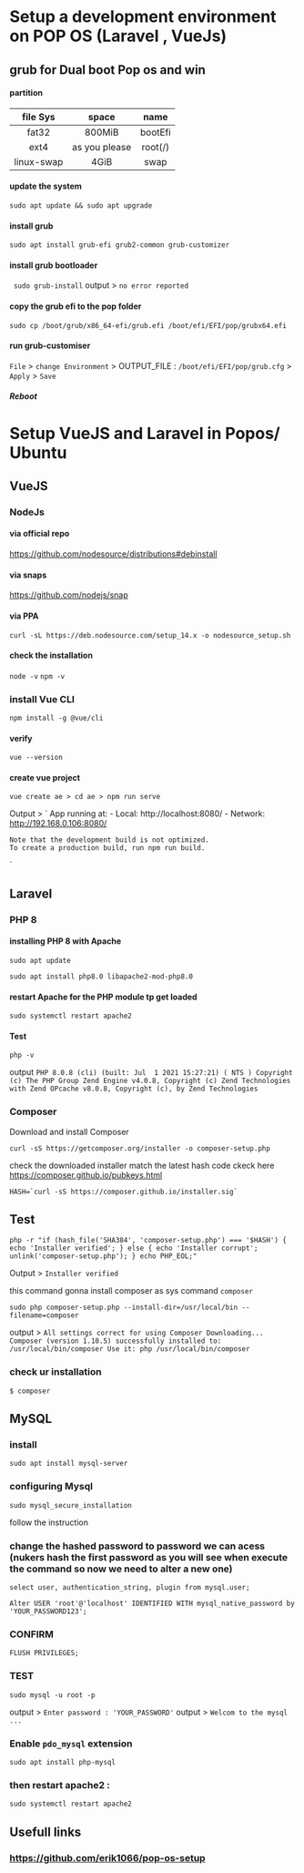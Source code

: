 #   Setup a development environment on  POP OS (Laravel , VueJs)


## grub for Dual boot Pop os and win

#### partition

| file Sys | space | name |
| :---: | :---: | :---: |
| fat32 | 800MiB | bootEfi |
| ext4 | as you please | root(/) |
| linux-swap | 4GiB | swap |


#### update the system 
```sudo apt update && sudo apt upgrade``` 
#### install grub 
`sudo apt install grub-efi grub2-common grub-customizer`
#### install grub bootloader 
``` sudo grub-install```
output > `no error reported`

#### copy the grub efi to the pop folder 
```
sudo cp /boot/grub/x86_64-efi/grub.efi /boot/efi/EFI/pop/grubx64.efi
```
#### run grub-customiser 

`File` > `change Environment` > OUTPUT_FILE : `/boot/efi/EFI/pop/grub.cfg` > `Apply` > `Save`


##### Reboot


# Setup VueJS and Laravel in Popos/ Ubuntu 


## VueJS

### NodeJs 

####  via official repo
https://github.com/nodesource/distributions#debinstall

####  via snaps 
https://github.com/nodejs/snap

#### via PPA
```curl -sL https://deb.nodesource.com/setup_14.x -o nodesource_setup.sh```

#### check the installation 
`node -v`
`npm -v`

### install Vue CLI
```
npm install -g @vue/cli
```
#### verify 
```
vue --version
```

#### create vue project 
```
vue create ae > cd ae > npm run serve 
```
Output > 
`
    App running at:
    - Local: http://localhost:8080/
    - Network: http://192.168.0.106:8080/

    Note that the development build is not optimized.
    To create a production build, run npm run build.
`

## Laravel 

### PHP 8 
#### installing PHP 8 with Apache
```
sudo apt update

sudo apt install php8.0 libapache2-mod-php8.0
```

#### restart Apache for the PHP module tp get loaded 
```
sudo systemctl restart apache2
```

#### Test 
```
php -v
```
output `PHP 8.0.8 (cli) (built: Jul  1 2021 15:27:21) ( NTS )
Copyright (c) The PHP Group
Zend Engine v4.0.8, Copyright (c) Zend Technologies
    with Zend OPcache v8.0.8, Copyright (c), by Zend Technologies
`

### Composer 
Download and install Composer

```cd ~
curl -sS https://getcomposer.org/installer -o composer-setup.php
```
check the downloaded installer match the latest hash code ckeck here  https://composer.github.io/pubkeys.html

```
HASH=`curl -sS https://composer.github.io/installer.sig`

```
## Test 
```
php -r "if (hash_file('SHA384', 'composer-setup.php') === '$HASH') { echo 'Installer verified'; } else { echo 'Installer corrupt'; unlink('composer-setup.php'); } echo PHP_EOL;"

```

Output  > 
`Installer verified`

this command gonna install composer as sys command `composer`

```
sudo php composer-setup.php --install-dir=/usr/local/bin --filename=composer

```

output > `All settings correct for using Composer
Downloading... 
Composer (version 1.10.5) successfully installed to: /usr/local/bin/composer
Use it: php /usr/local/bin/composer`

### check ur installation  
```
$ composer 
```


## MySQL

### install 

```
sudo apt install mysql-server

```

### configuring Mysql
```
sudo mysql_secure_installation

```
follow the instruction 

### change the hashed password to password we can acess (nukers hash the first password as you will see when execute the command  so now we need to alter a new one)

```
select user, authentication_string, plugin from mysql.user;
```
```
Alter USER 'root'@'localhost' IDENTIFIED WITH mysql_native_password by 'YOUR_PASSWORD123';
```
### CONFIRM
``` 
FLUSH PRIVILEGES; 
````

### TEST
```
sudo mysql -u root -p
```
output > `Enter password : 'YOUR_PASSWORD'` 
output > ``` Welcom to the mysql ... ```

### Enable `pdo_mysql` extension

```
sudo apt install php-mysql
```
### then restart apache2 : 

```
sudo systemctl restart apache2
```

## Usefull links 
### https://github.com/erik1066/pop-os-setup
